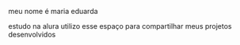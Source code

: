 meu nome é maria eduarda

estudo na alura
utilizo esse espaço para compartilhar meus projetos desenvolvidos


